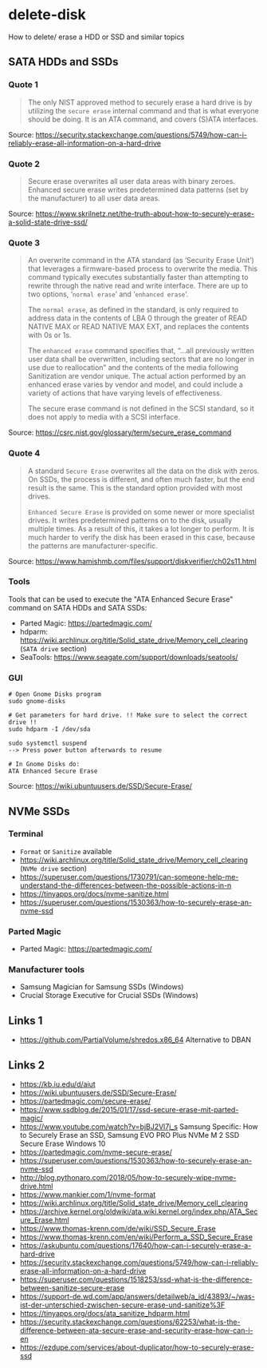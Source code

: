 # delete-disk
How to delete/ erase a HDD or SSD and similar topics

## SATA HDDs and SSDs
### Quote 1
>The only NIST approved method to securely erase a hard drive is by utilizing the `secure erase` internal command and that is what everyone should be doing. It is an ATA command, and covers (S)ATA interfaces.

Source: https://security.stackexchange.com/questions/5749/how-can-i-reliably-erase-all-information-on-a-hard-drive

### Quote 2
> Secure erase overwrites all user data areas with binary zeroes. Enhanced secure erase writes predetermined data patterns (set by the manufacturer) to all user data areas.

Source: https://www.skrilnetz.net/the-truth-about-how-to-securely-erase-a-solid-state-drive-ssd/

### Quote 3
> An overwrite command in the ATA standard (as ‘Security Erase Unit’) that leverages a firmware-based process to overwrite the media. This command typically executes substantially faster than attempting to rewrite through the native read and write interface. There are up to two options, ‘`normal erase`’ and ‘`enhanced erase`’.
> 
> The `normal erase`, as defined in the standard, is only required to address data in the contents of LBA 0 through the greater of READ NATIVE MAX or READ NATIVE MAX EXT, and replaces the contents with 0s or 1s.
>
> The `enhanced erase` command specifies that, “…all previously written user data shall be overwritten, including sectors that are no longer in use due to reallocation” and the contents of the media following Sanitization are vendor unique. The actual action performed by an enhanced erase varies by vendor and model, and could include a variety of actions that have varying levels of effectiveness.
>
> The secure erase command is not defined in the SCSI standard, so it does not apply to media with a SCSI interface.

Source: https://csrc.nist.gov/glossary/term/secure_erase_command

### Quote 4
> A standard `Secure Erase` overwrites all the data on the disk with zeros. On SSDs, the process is different, and often much faster, but the end result is the same. This is the standard option provided with most drives.
>
> `Enhanced Secure Erase` is provided on some newer or more specialist drives. It writes predetermined patterns on to the disk, usually multiple times. As a result of this, it takes a lot longer to perform. It is much harder to verify the disk has been erased in this case, because the patterns are manufacturer-specific.

Source: https://www.hamishmb.com/files/support/diskverifier/ch02s11.html

### Tools
Tools that can be used to execute the "ATA Enhanced Secure Erase" command on SATA HDDs and SATA SSDs:
- Parted Magic: https://partedmagic.com/
- hdparm: https://wiki.archlinux.org/title/Solid_state_drive/Memory_cell_clearing (`SATA drive` section)
- SeaTools: https://www.seagate.com/support/downloads/seatools/

### GUI
```
# Open Gnome Disks program
sudo gnome-disks

# Get parameters for hard drive. !! Make sure to select the correct drive !!
sudo hdparm -I /dev/sda

sudo systemctl suspend
--> Press power button afterwards to resume

# In Gnome Disks do:
ATA Enhanced Secure Erase
```

Source: https://wiki.ubuntuusers.de/SSD/Secure-Erase/

## NVMe SSDs

### Terminal
- `Format` or `Sanitize` available
- https://wiki.archlinux.org/title/Solid_state_drive/Memory_cell_clearing (`NVMe drive` section)
- https://superuser.com/questions/1730791/can-someone-help-me-understand-the-differences-between-the-possible-actions-in-n
- https://tinyapps.org/docs/nvme-sanitize.html
- https://superuser.com/questions/1530363/how-to-securely-erase-an-nvme-ssd

### Parted Magic
- Parted Magic: https://partedmagic.com/

### Manufacturer tools
- Samsung Magician for Samsung SSDs (Windows)
- Crucial Storage Executive for Crucial SSDs (Windows)

## Links 1
- https://github.com/PartialVolume/shredos.x86_64 Alternative to DBAN

## Links 2
- https://kb.iu.edu/d/aiut
- https://wiki.ubuntuusers.de/SSD/Secure-Erase/
- https://partedmagic.com/secure-erase/
- https://www.ssdblog.de/2015/01/17/ssd-secure-erase-mit-parted-magic/
- https://www.youtube.com/watch?v=bjBJ2Vl7j_s Samsung Specific: How to Securely Erase an SSD, Samsung EVO PRO Plus NVMe M 2 SSD Secure Erase Windows 10
- https://partedmagic.com/nvme-secure-erase/
- https://superuser.com/questions/1530363/how-to-securely-erase-an-nvme-ssd
- http://blog.pythonaro.com/2018/05/how-to-securely-wipe-nvme-drive.html
- https://www.mankier.com/1/nvme-format
- https://wiki.archlinux.org/title/Solid_state_drive/Memory_cell_clearing
- https://archive.kernel.org/oldwiki/ata.wiki.kernel.org/index.php/ATA_Secure_Erase.html
- https://www.thomas-krenn.com/de/wiki/SSD_Secure_Erase
- https://www.thomas-krenn.com/en/wiki/Perform_a_SSD_Secure_Erase
- https://askubuntu.com/questions/17640/how-can-i-securely-erase-a-hard-drive
- https://security.stackexchange.com/questions/5749/how-can-i-reliably-erase-all-information-on-a-hard-drive
- https://superuser.com/questions/1518253/ssd-what-is-the-difference-between-sanitize-secure-erase
- https://support-de.wd.com/app/answers/detailweb/a_id/43893/~/was-ist-der-unterschied-zwischen-secure-erase-und-sanitize%3F
- https://tinyapps.org/docs/ata_sanitize_hdparm.html
- https://security.stackexchange.com/questions/62253/what-is-the-difference-between-ata-secure-erase-and-security-erase-how-can-i-en
- https://ezdupe.com/services/about-duplicator/how-to-securely-erase-ssd
